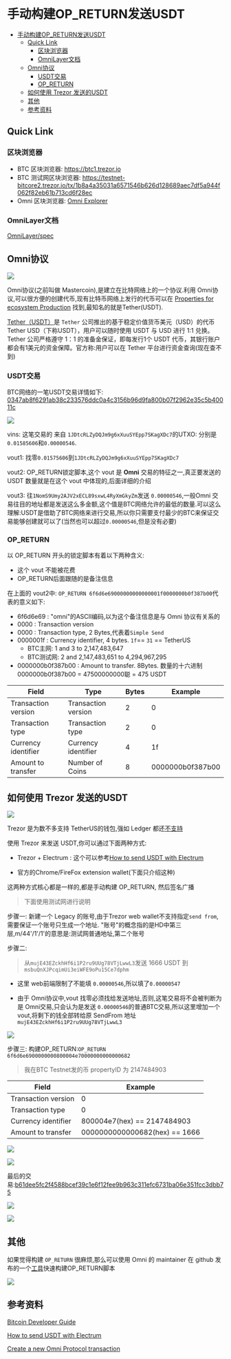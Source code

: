 # 手动构建OP_RETURN发送USDT

<!-- TOC -->

- [手动构建OP_RETURN发送USDT](#手动构建op_return发送usdt)
    - [Quick Link](#quick-link)
        - [区块浏览器](#区块浏览器)
        - [OmniLayer文档](#omnilayer文档)
    - [Omni协议](#omni协议)
        - [USDT交易](#usdt交易)
        - [OP_RETURN](#op_return)
    - [如何使用 Trezor 发送的USDT](#如何使用-trezor-发送的usdt)
    - [其他](#其他)
    - [参考资料](#参考资料)

<!-- /TOC -->

## Quick Link

### 区块浏览器

- BTC 区块浏览器: https://btc1.trezor.io
- BTC 测试网区块浏览器: https://testnet-bitcore2.trezor.io/tx/1b8a4a35031a6571546b626d128689aec7df5a944f062f82eb61b713cd6f28ec
- Omni 区块浏览器: [Omni Explorer](https://www.omniexplorer.info)

### OmniLayer文档

[OmniLayer/spec](https://github.com/OmniLayer/spec#transfer-coins-simple-send)

## Omni协议

![](https://samuel-image-hosting.oss-cn-shenzhen.aliyuncs.com/SamuelChan/20190123221141.png)

Omni协议(之前叫做 Mastercoin),是建立在比特网络上的一个协议.利用 Omni协议,可以很方便的创建代币,现有比特币网络上发行的代币可以在 [Properties for ecosystem Production](https://www.omniexplorer.info/properties/production) 找到,最知名的就是Tether(USDT).

[Tether（USDT）](https://tether.to/)是 `Tether` 公司推出的基于稳定价值货币美元（USD）的代币Tether USD（下称USDT），用户可以随时使用 USDT 与 USD 进行 1:1 兑换。Tether 公司严格遵守 1：1 的准备金保证，即每发行1个 USDT 代币，其银行账户都会有1美元的资金保障。官方称:用户可以在 Tether 平台进行资金查询(现在查不到)

### USDT交易

BTC网络的一笔USDT交易详情如下: [0347ab8f6291ab38c233576ddc0a4c3156b96d9fa800b07f2962e35c5b40011c](https://btc1.trezor.io/tx/0347ab8f6291ab38c233576ddc0a4c3156b96d9fa800b07f2962e35c5b40011c)

![](https://samuel-image-hosting.oss-cn-shenzhen.aliyuncs.com/SamuelChan/20190124104451.png)

vins: 这笔交易的  来自 `1JDtcRLZyDQJm9g6xXuuSYEpp7SKagXDc7`的UTXO: 分别是`0.01585606`和`0.00000546`.

vout1: 找零`0.01575606`到`1JDtcRLZyDQJm9g6xXuuSYEpp7SKagXDc7`

vout2: OP_RETURN锁定脚本,这个 vout 是 **Omni** 交易的特征之一,真正要发送的 USDT 数量就是在这个 vout 中体现的,后面详细的介绍

vout3: 往`1NomS9Umy2AJV2xECL89sxwL4RyXmGkyZm`发送 `0.00000546`,一般Omni 交易往目的地址都是发送这么多金额,这个值是BTC网络允许的最低的数量.可以这么理解:USDT是借助了BTC网络来进行交易,所以你只需要支付最少的BTC来保证交易能够创建就可以了(当然也可以超过`0.00000546`,但是没有必要)

### OP_RETURN

以 OP_RETURN 开头的锁定脚本有着以下两种含义:

- 这个 vout 不能被花费
- OP_RETURN后面跟随的是备注信息

在上面的 vout2中: `OP_RETURN 6f6d6e69000000000000001f0000000b0f387b00`代表的意义如下:

- 6f6d6e69 : "omni"的ASCII编码,以为这个备注信息是与 Omni 协议有关系的
- 0000 : Transaction version
- 0000 : Transaction type, 2 Bytes,代表着`Simple Send`
- 0000001f : Currency identifier, 4 bytes. `1f`== `31` == TetherUS
  - BTC主网: 1 and 3 to 2,147,483,647
  - BTC测试网: 2 and 2,147,483,651 to 4,294,967,295
- 0000000b0f387b00 : Amount to transfer. 8Bytes. 数量的十六进制0000000b0f387b00 = 47500000000聪 = 475 USDT

Field | Type | Bytes|Example
---------|----------|---------|---------
 Transaction version | Transaction version | 2| 0
 Transaction type | Transaction type | 2| 0
 Currency identifier | Currency identifier | 4| 1f
 Amount to transfer| Number of Coins| 8|0000000b0f387b00

## 如何使用 Trezor 发送的USDT

![](https://samuel-image-hosting.oss-cn-shenzhen.aliyuncs.com/SamuelChan/20190124120820.png)

Trezor 是为数不多支持 TetherUS的钱包,强如 Ledger 都还[不支持](https://www.reddit.com/r/ledgerwallet/comments/8kbu03/ledger_support_for_usdt_tether/)

使用 Trezor 来发送 USDT,你可以通过下面两种方式:

- Trezor + Electrum : 这个可以参考[How to send USDT with Electrum](https://jochen-hoenicke.de/crypto/omni/
)

- 官方的Chrome/FireFox extension wallet(下面只介绍这种)

这两种方式核心都是一样的,都是手动构建 OP_RETURN, 然后签名广播

> 下面使用测试网进行说明

步骤一:
新建一个 Legacy 的账号,由于Trezor web wallet不支持指定`send from`,需要保证一个账号只生成一个地址. "账号"的概念指的是HD中第三层,m/44'/1'/1'的意思是:测试网普通地址,第二个账号

步骤二:
> 从`mujE43EZckhHf6i1P2ru9UUg78VTjLwwL3`发送 1666 USDT 到 `msbuQnXJPcqimUi3eiWFE9oPu15Ce7dphm`

- 这里 web前端限制了不能填 `0.00000546`,所以填了`0.00000547`

- 由于 Omni协议中,vout 找零必须找给发送地址,否则,这笔交易将不会被判断为是 Omni交易,只会认为是发送 `0.00000546`的普通BTC交易,所以这里增加一个 vout,将剩下的钱全部转给原 SendFrom 地址`mujE43EZckhHf6i1P2ru9UUg78VTjLwwL3`

![](https://samuel-image-hosting.oss-cn-shenzhen.aliyuncs.com/SamuelChan/20190124152334.png)

步骤三:
构建OP_RETURN:`OP_RETURN 6f6d6e6900000000800004e70000000000000682`

> 我在BTC Testnet发的币 propertyID 为 2147484903

Field |Example
---------|---------
 Transaction version | 0
 Transaction type | 0
 Currency identifier | 800004e7(hex) == 2147484903
 Amount to transfer|0000000000000682(hex) == 1666

![](https://samuel-image-hosting.oss-cn-shenzhen.aliyuncs.com/SamuelChan/20190124152818.png)

![](https://samuel-image-hosting.oss-cn-shenzhen.aliyuncs.com/SamuelChan/20190124152907.png)


最后的交易:[b61dee5fc2f4588bcef39c1e6f12fee9b963c311efc6731ba06e351fcc3dbb75](https://testnet-bitcore1.trezor.io/tx/b61dee5fc2f4588bcef39c1e6f12fee9b963c311efc6731ba06e351fcc3dbb75)

![](https://samuel-image-hosting.oss-cn-shenzhen.aliyuncs.com/SamuelChan/20190124153403.png)

![](https://samuel-image-hosting.oss-cn-shenzhen.aliyuncs.com/SamuelChan/20190124153430.png)

## 其他

如果觉得构建 `OP_RETURN` 很麻烦,那么可以使用 Omni 的 maintainer 在 github 发布的一个[工具](http://builder.bitwatch.co/)快速构建OP_RETURN脚本

![](https://samuel-image-hosting.oss-cn-shenzhen.aliyuncs.com/SamuelChan/20190124153736.png)

## 参考资料

[Bitcoin Developer Guide](https://bitcoin.org/en/developer-guide#standard-transactions)

[How to send USDT with Electrum](https://jochen-hoenicke.de/crypto/omni/)

[Create a new Omni Protocol transaction](http://builder.bitwatch.co/)




